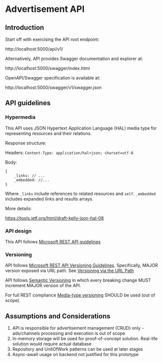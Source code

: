 # Advertisement API

## Introduction

Start off with exercising the API root endpoint:

http://localhost:5000/api/v1/

Alternatively, API provides Swagger documentation and explorer at:

http://localhost:5000/swagger/index.html


OpenAPI/Swagger specification is available at:

http://localhost:5000/swagger/v1/swagger.json


## API guidelines

### Hypermedia

This API uses JSON Hypertext Application Language (HAL) media type for representing resources and their relations.

Response structure:

Headers:
`Content-Type: application/hal+json; charset=utf-8`

Body:
```
{
    _links: // ...
    _embedded: //...
}
```

Where `_links` include references to related resources and `self`.
`_embedded` includes expanded links and results arrays.

More details:

https://tools.ietf.org/html/draft-kelly-json-hal-08

### API design

This API follows [Microsoft REST API guidelines](https://github.com/Microsoft/api-guidelines)

### Versioning

API follows [Microsoft REST API Versioning Guidelines](https://github.com/Microsoft/api-guidelines/blob/master/Guidelines.md#12-versioning). Specifically, MAJOR version exposed via URL path. See [Versioning via the URL Path](https://github.com/Microsoft/aspnet-api-versioning/wiki/Versioning-via-the-URL-Path)

API follows [Semantic Versioning](https://semver.org/) in which every breaking change MUST increment MAJOR version of the API.

For full REST compliance [Media-type versioning](https://github.com/Microsoft/aspnet-api-versioning/wiki/API-Version-Reader#media-type-api-version-reader) SHOULD be used (out of scope).


## Assumptions and Considerations

1. API is responsible for advertisement management (CRUD) only - ads/channels processing and execution is out of scope
1. In-memory storage will be used for proof-of-concept solution. Real-life solution would require actual database
1. Repository and UnitOfWork patterns can be used at later stages
1. Async-await usage on backend not justified for this prototype
